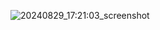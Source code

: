 ![20240829_17:21:03_screenshot](https://github.com/user-attachments/assets/83d6c613-d5b5-4e53-a67d-1e332b4941d7)
